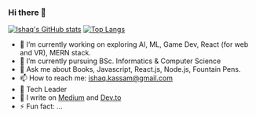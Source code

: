 ### Hi there 👋

[![Ishaq's GitHub stats](https://github-readme-stats.vercel.app/api?username=IshaqKassam&theme=radical&show_icons=true)](https://github.com/anuraghazra/github-readme-stats)  [![Top Langs](https://github-readme-stats.vercel.app/api/top-langs/?username=IshaqKassam&theme=radical&show_icons=true)](https://github.com/anuraghazra/github-readme-stats)


- 🔭 I’m currently working on exploring AI, ML, Game Dev, React (for web and VR), MERN stack.
- 🌱 I’m currently pursuing BSc. Informatics & Computer Science
- 💬 Ask me about Books, Javascript, React.js, Node.js, Fountain Pens.
- 📫 How to reach me: ishaq.kassam@gmail.com
- 🤠 Tech Leader
- 📖 I write on [Medium](https://medium.com/@ishaq.kassam) and [Dev.to](https://dev.to/ishaqkassam) 
- ⚡ Fun fact: ...
